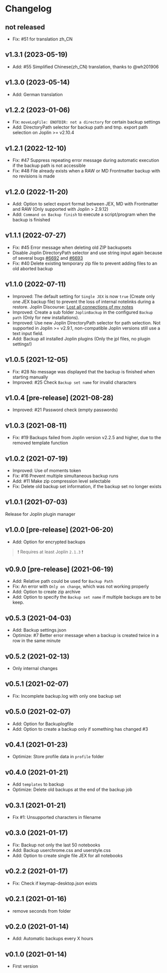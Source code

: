 # Changelog

## not released

- Fix: #51 for translation zh_CN

## v1.3.1 (2023-05-19)

- Add: #55 Simplified Chinese(zh_CN) translation, thanks to @wh201906

## v1.3.0 (2023-05-14)

- Add: German translation

## v1.2.2 (2023-01-06)

- Fix: `moveLogFile: ENOTDIR: not a directory` for certain backup settings
- Add: DirectoryPath selector for backup path and tmp. export path selection on Joplin >= v2.10.4

## v1.2.1 (2022-12-10)

- Fix: #47 Suppress repeating error message during automatic execution if the backup path is not accessible
- Fix: #48 File already exists when a RAW or MD Frontmatter backup with no revisions is made

## v1.2.0 (2022-11-20)

- Add: Option to select export format between JEX, MD with Frontmatter and RAW (Only supported with Joplin > 2.9.12)
- Add: `Command on Backup finish` to execute a script/program when the backup is finished

## v1.1.1 (2022-07-27)

- Fix: #45 Error message when deleting old ZIP backupsets
- Disable Joplin DirectoryPath selector and use string input again because of several bugs [#6692](https://github.com/laurent22/joplin/issues/6692) and [#6693](https://github.com/laurent22/joplin/issues/6693)
- Fix: #40 Delete existing temporary zip file to prevent adding files to an old aborted backup

## v1.1.0 (2022-07-11)

- Improved: The default setting for `Single JEX` is now `true` (Create only one JEX backup file) to prevent the loss of internal notelinks during a restore. Joplin Discourse: [Lost all connections of my notes](https://discourse.joplinapp.org/t/lost-all-connections-of-my-notes/25464)
- Improved: Create a sub folder `JoplinBackup` in the configured `Backup path` (Only for new installations).
- Improved: Use new Joplin DirectoryPath selector for path selection. Not supported in Joplin >= v2.9.1, non-compatible Joplin versions still use a text input field.
- Add: Backup all installed Joplin plugins (Only the jpl files, no plugin settings!)

## v1.0.5 (2021-12-05)

- Fix: #28 No message was displayed that the backup is finished when starting manually
- Improved: #25 Check `Backup set name` for invalid characters

## v1.0.4 [pre-release] (2021-08-28)

- Improved: #21 Password check (empty passwords)

## v1.0.3 (2021-08-11)

- Fix: #19 Backups failed from Joplin version v2.2.5 and higher, due to the removed template function

## v1.0.2 (2021-07-19)

- Improved: Use of moments token
- Fix: #16 Prevent multiple simultaneous backup runs
- Add: #11 Make zip compression level selectable
- Fix: Delete old backup set information, if the backup set no longer exists

## v1.0.1 (2021-07-03)

Release for Joplin plugin manager

## v1.0.0 [pre-release] (2021-06-20)

- Add: Option for encrypted backups

> ❗️ Requires at least Joplin `2.1.3` ❗️

## v0.9.0 [pre-release] (2021-06-19)

- Add: Relative path could be used for `Backup Path`
- Fix: An error with `Only on change`, which was not working properly
- Add: Option to create zip archive
- Add: Option to specify the `Backup set name` if multiple backups are to be keep.

## v0.5.3 (2021-04-03)

- Add: Backup settings.json
- Optimize: #7 Better error message when a backup is created twice in a row in the same minute

## v0.5.2 (2021-02-13)

- Only internal changes

## v0.5.1 (2021-02-07)

- Fix: Incomplete backup.log with only one backup set

## v0.5.0 (2021-02-07)

- Add: Option for Backuplogfile
- Add: Option to create a backup only if something has changed #3

## v0.4.1 (2021-01-23)

- Optimize: Store profile data in `profile` folder

## v0.4.0 (2021-01-21)

- Add `templates` to backup
- Optimize: Delete old backups at the end of the backup job

## v0.3.1 (2021-01-21)

- Fix #1: Unsupported characters in filename

## v0.3.0 (2021-01-17)

- Fix: Backup not only the last 50 notebooks
- Add: Backup userchrome.css and userstyle.css
- Add: Option to create single file JEX for all notebooks

## v0.2.2 (2021-01-17)

- Fix: Check if keymap-desktop.json exists

## v0.2.1 (2021-01-16)

- remove seconds from folder

## v0.2.0 (2021-01-14)

- Add: Automatic backups every X hours

## v0.1.0 (2021-01-14)

- First version
